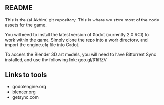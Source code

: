 ## README
This is the (al Akhira) git repository. This is where we store most of the code assets for the game.

You will need to install the latest version of Godot (currently 2.0 RC1) to work within the game. Simply clone the repo into a work directory, and import the engine.cfg file into Godot.

To access the Blender 3D art models, you will need to have Bittorrent Sync installed, and use the following link:
goo.gl/D1iRZV

## Links to tools
 - godotengine.org
 - blender.org
 - getsync.com

